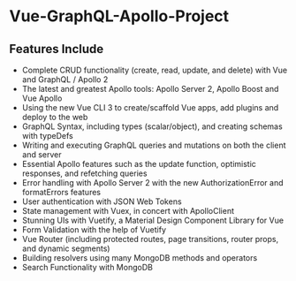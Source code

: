 # Vue-GraphQL-Apollo-Project

## Features Include
- Complete CRUD functionality (create, read, update, and delete) with Vue and GraphQL / Apollo 2
- The latest and greatest Apollo tools: Apollo Server 2, Apollo Boost and Vue Apollo
- Using the new Vue CLI 3 to create/scaffold Vue apps, add plugins and deploy to the web
- GraphQL Syntax, including types (scalar/object), and creating schemas with typeDefs
- Writing and executing GraphQL queries and mutations on both the client and server
- Essential Apollo features  such as the update function, optimistic responses, and refetching queries
- Error handling with Apollo Server 2 with the new AuthorizationError and formatErrors features
- User authentication with JSON Web Tokens
- State management with Vuex, in concert with ApolloClient
- Stunning UIs with Vuetify, a Material Design Component Library for Vue
- Form Validation with the help of Vuetify
- Vue Router (including protected routes, page transitions, router props, and dynamic segments)
- Building resolvers using many MongoDB methods and operators
- Search Functionality with MongoDB
